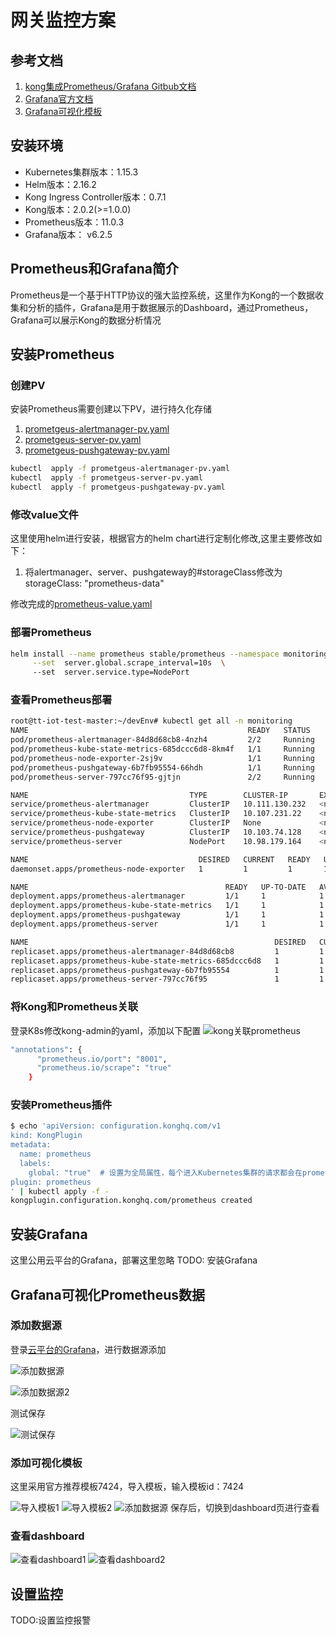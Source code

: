 # 网关监控方案

## 参考文档

1. [kong集成Prometheus/Grafana Gitbub文档](https://github.com/Kong/kubernetes-ingress-controller/blob/master/docs/guides/prometheus-grafana.md)
2. [Grafana官方文档](https://grafana.com/docs/grafana/latest/guides/getting_started/)
3. [Grafana可视化模板](https://grafana.com/grafana/dashboards/7424)

## 安装环境

* Kubernetes集群版本：1.15.3
* Helm版本：2.16.2
* Kong Ingress Controller版本：0.7.1
* Kong版本：2.0.2(>=1.0.0)
* Prometheus版本：11.0.3
* Grafana版本： v6.2.5

## Prometheus和Grafana简介

Prometheus是一个基于HTTP协议的强大监控系统，这里作为Kong的一个数据收集和分析的插件，Grafana是用于数据展示的Dashboard，通过Prometheus，Grafana可以展示Kong的数据分析情况

## 安装Prometheus

### 创建PV

安装Prometheus需要创建以下PV，进行持久化存储

1. [prometgeus-alertmanager-pv.yaml](./assets/prometgeus-alertmanager-pv.yaml)
2. [prometgeus-server-pv.yaml](./assets/prometgeus-server-pv.yaml)
3. [prometgeus-pushgateway-pv.yaml](./assets/prometgeus-pushgateway-pv.yaml)

```bash
kubectl  apply -f prometgeus-alertmanager-pv.yaml
kubectl  apply -f prometgeus-server-pv.yaml
kubectl  apply -f prometgeus-pushgateway-pv.yaml
```

### 修改value文件

这里使用helm进行安装，根据官方的helm chart进行定制化修改,这里主要修改如下：

1. 将alertmanager、server、pushgateway的#storageClass修改为storageClass: "prometheus-data"

修改完成的[prometheus-value.yaml](./assets/prometheus-value.yaml)

### 部署Prometheus

```bash
helm install --name prometheus stable/prometheus --namespace monitoring --values prometheus-value.yaml --version 11.0.3 \
     --set  server.global.scrape_interval=10s  \  
     --set  server.service.type=NodePort
```

### 查看Prometheus部署

```bash
root@tt-iot-test-master:~/devEnv# kubectl get all -n monitoring
NAME                                                 READY   STATUS    RESTARTS   AGE
pod/prometheus-alertmanager-84d8d68cb8-4nzh4         2/2     Running   0          5d11h
pod/prometheus-kube-state-metrics-685dccc6d8-8km4f   1/1     Running   0          5d11h
pod/prometheus-node-exporter-2sj9v                   1/1     Running   0          5d11h
pod/prometheus-pushgateway-6b7fb95554-66hdh          1/1     Running   0          5d11h
pod/prometheus-server-797cc76f95-gjtjn               2/2     Running   0          5d11h

NAME                                    TYPE        CLUSTER-IP       EXTERNAL-IP   PORT(S)        AGE
service/prometheus-alertmanager         ClusterIP   10.111.130.232   <none>        80/TCP         5d11h
service/prometheus-kube-state-metrics   ClusterIP   10.107.231.22    <none>        8080/TCP       5d11h
service/prometheus-node-exporter        ClusterIP   None             <none>        9100/TCP       5d11h
service/prometheus-pushgateway          ClusterIP   10.103.74.128    <none>        9091/TCP       5d11h
service/prometheus-server               NodePort    10.98.179.164    <none>        80:31619/TCP   5d11h

NAME                                      DESIRED   CURRENT   READY   UP-TO-DATE   AVAILABLE   NODE SELECTOR   AGE
daemonset.apps/prometheus-node-exporter   1         1         1       1            1           <none>          5d11h

NAME                                            READY   UP-TO-DATE   AVAILABLE   AGE
deployment.apps/prometheus-alertmanager         1/1     1            1           5d11h
deployment.apps/prometheus-kube-state-metrics   1/1     1            1           5d11h
deployment.apps/prometheus-pushgateway          1/1     1            1           5d11h
deployment.apps/prometheus-server               1/1     1            1           5d11h

NAME                                                       DESIRED   CURRENT   READY   AGE
replicaset.apps/prometheus-alertmanager-84d8d68cb8         1         1         1       5d11h
replicaset.apps/prometheus-kube-state-metrics-685dccc6d8   1         1         1       5d11h
replicaset.apps/prometheus-pushgateway-6b7fb95554          1         1         1       5d11h
replicaset.apps/prometheus-server-797cc76f95               1         1         1       5d11h
```

### 将Kong和Prometheus关联

登录K8s修改kong-admin的yaml，添加以下配置
![kong关联prometheus](./assets/kong关联prometheus.png)

```bash
"annotations": {
      "prometheus.io/port": "8001",
      "prometheus.io/scrape": "true"
    }
```

### 安装Prometheus插件

```bash
$ echo 'apiVersion: configuration.konghq.com/v1
kind: KongPlugin
metadata:
  name: prometheus
  labels:
    global: "true"  # 设置为全局属性，每个进入Kubernetes集群的请求都会在prometheus进行追踪
plugin: prometheus
' | kubectl apply -f -
kongplugin.configuration.konghq.com/prometheus created
```

## 安装Grafana

这里公用云平台的Grafana，部署这里忽略
TODO: 安装Grafana

## Grafana可视化Prometheus数据

### 添加数据源

登录[云平台的Grafana](http://grafana.wsh-study.com/?orgId=1)，进行数据源添加

![添加数据源](./assets/添加数据源.png)

![添加数据源2](./assets/添加数据源2.png)

测试保存

![测试保存](./assets/测试保存.png)

### 添加可视化模板

这里采用官方推荐模板7424，导入模板，输入模板id：7424

![导入模板1](./assets/导入模板1.png)
![导入模板2](./assets/导入模板2.png)
![添加数据源](./assets/选择数据源.png)
保存后，切换到dashboard页进行查看

### 查看dashboard

![查看dashboard1](./assets/查看dashboard1.png)
![查看dashboard2](./assets/查看dashboard2.png)

## 设置监控

TODO:设置监控报警